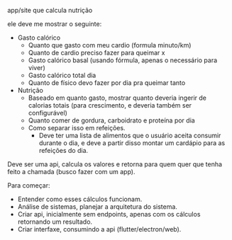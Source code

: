 app/site que calcula nutrição


ele deve me mostrar o seguinte:

- Gasto calórico
    - Quanto que gasto com meu cardio (formula minuto/km)
    - Quanto de cardio preciso fazer para queimar x
    - Gasto calórico basal (usando fórmula, apenas o necessário para viver)
    - Gasto calórico total dia
    - Quanto de físico devo fazer por dia pra queimar tanto
- Nutrição
    - Baseado em quanto gasto, mostrar quanto deveria ingerir de calorias totais (para crescimento, e deveria também ser configurável)
    - Quanto comer de gordura, carboidrato e proteína por dia
    - Como separar isso em refeições.
        - Deve ter uma lista de alimentos que o usuário aceita consumir durante o dia, e deve a partir disso montar um cardápio para as refeições do dia.


Deve ser uma api, calcula os valores e retorna para quem quer que tenha feito a chamada (busco fazer com um app).

Para começar:
- Entender como esses cálculos funcionam.
- Análise de sistemas, planejar a arquitetura do sistema.
- Criar api, inicialmente sem endpoints, apenas com os cálculos retornando um resultado.
- Criar interfaxe, consumindo a api (flutter/electron/web).

